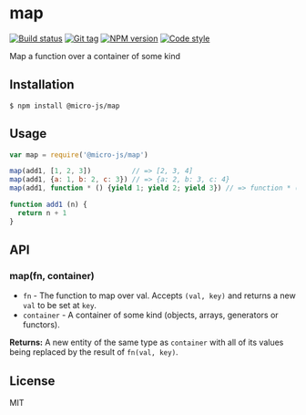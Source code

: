 
# map

[![Build status][travis-image]][travis-url]
[![Git tag][git-image]][git-url]
[![NPM version][npm-image]][npm-url]
[![Code style][standard-image]][standard-url]

Map a function over a container of some kind

## Installation

    $ npm install @micro-js/map

## Usage

```js
var map = require('@micro-js/map')

map(add1, [1, 2, 3])          // => [2, 3, 4]
map(add1, {a: 1, b: 2, c: 3}) // => {a: 2, b: 3, c: 4}
map(add1, function * () {yield 1; yield 2; yield 3}) // => function * () {yield 2; yield 3; yield 4}

function add1 (n) {
  return n + 1
}
```

## API

### map(fn, container)

- `fn` - The function to map over val. Accepts `(val, key)` and returns a new `val` to be set at `key`.
- `container` - A container of some kind (objects, arrays, generators or functors).

**Returns:** A new entity of the same type as `container` with all of its values being replaced by the result of `fn(val, key)`.

## License

MIT

[travis-image]: https://img.shields.io/travis/micro-js/map.svg?style=flat-square
[travis-url]: https://travis-ci.org/micro-js/map
[git-image]: https://img.shields.io/github/tag/micro-js/map.svg
[git-url]: https://github.com/micro-js/map
[standard-image]: https://img.shields.io/badge/code%20style-standard-brightgreen.svg?style=flat
[standard-url]: https://github.com/feross/standard
[npm-image]: https://img.shields.io/npm/v/@micro-js/map.svg?style=flat-square
[npm-url]: https://npmjs.org/package/@micro-js/map
